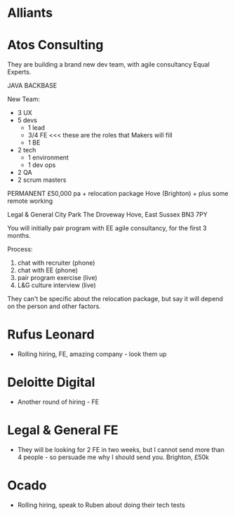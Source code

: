 # Alliants


# Atos Consulting

They are building a brand new dev team, with agile consultancy Equal Experts.

JAVA
BACKBASE

New Team:
* 3 UX
* 5 devs
  * 1 lead
  * 3/4 FE <<< these are the roles that Makers will fill
  * 1 BE
* 2 tech
  * 1 environment
  * 1 dev ops
* 2 QA
* 2 scrum masters

PERMANENT £50,000 pa  +  relocation package
Hove (Brighton)  +  plus some remote working

Legal & General
City Park
The Droveway
Hove, East Sussex BN3 7PY

You will initially pair program with EE agile consultancy, for the first 3 months.

Process: 
1. chat with recruiter (phone)
1. chat with EE (phone)
1. pair program exercise (live)
1. L&G culture interview (live)

They can't be specific about the relocation package, but say it will depend on the person and other factors.


# Rufus Leonard
- Rolling hiring, FE, amazing company - look them up


# Deloitte Digital
- Another round of hiring - FE


# Legal & General FE
- They will be looking for 2 FE in two weeks, but I cannot send more than 4 people - so persuade me why I should send you. Brighton, £50k


# Ocado
- Rolling hiring, speak to Ruben about doing their tech tests